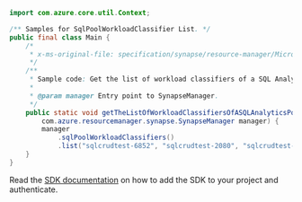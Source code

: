 ```java
import com.azure.core.util.Context;

/** Samples for SqlPoolWorkloadClassifier List. */
public final class Main {
    /*
     * x-ms-original-file: specification/synapse/resource-manager/Microsoft.Synapse/stable/2021-06-01/examples/GetSqlPoolWorkloadGroupWorkloadClassifierList.json
     */
    /**
     * Sample code: Get the list of workload classifiers of a SQL Analytics pool's workload group.
     *
     * @param manager Entry point to SynapseManager.
     */
    public static void getTheListOfWorkloadClassifiersOfASQLAnalyticsPoolSWorkloadGroup(
        com.azure.resourcemanager.synapse.SynapseManager manager) {
        manager
            .sqlPoolWorkloadClassifiers()
            .list("sqlcrudtest-6852", "sqlcrudtest-2080", "sqlcrudtest-9187", "wlm_workloadgroup", Context.NONE);
    }
}
```

Read the [SDK documentation](https://github.com/Azure/azure-sdk-for-java/blob/azure-resourcemanager-synapse_1.0.0-beta.6/sdk/synapse/azure-resourcemanager-synapse/README.md) on how to add the SDK to your project and authenticate.
